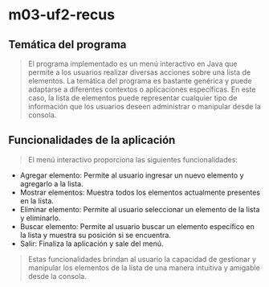 # m03-uf2-recus
## Temática del programa

> El programa implementado es un menú interactivo en Java que permite a los usuarios realizar diversas acciones sobre una lista de elementos. La temática del programa es bastante genérica y puede adaptarse a diferentes contextos o aplicaciones específicas. En este caso, la lista de elementos puede representar cualquier tipo de información que los usuarios deseen administrar o manipular desde la consola.

## Funcionalidades de la aplicación
> El menú interactivo proporciona las siguientes funcionalidades:

- Agregar elemento: Permite al usuario ingresar un nuevo elemento y agregarlo a la lista.
- Mostrar elementos: Muestra todos los elementos actualmente presentes en la lista.
- Eliminar elemento: Permite al usuario seleccionar un elemento de la lista y eliminarlo.
- Buscar elemento: Permite al usuario buscar un elemento específico en la lista y muestra su posición si se encuentra.
- Salir: Finaliza la aplicación y sale del menú.
> Estas funcionalidades brindan al usuario la capacidad de gestionar y manipular los elementos de la lista de una manera intuitiva y amigable desde la consola.
